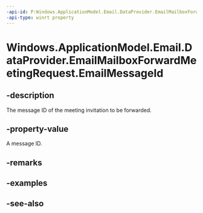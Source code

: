 ----api-id: P:Windows.ApplicationModel.Email.DataProvider.EmailMailboxForwardMeetingRequest.EmailMessageId
-api-type: winrt property
---<!-- Property syntaxpublic string EmailMessageId { get; }--># Windows.ApplicationModel.Email.DataProvider.EmailMailboxForwardMeetingRequest.EmailMessageId## -descriptionThe message ID of the meeting invitation to be forwarded.## -property-valueA message ID.## -remarks## -examples## -see-also